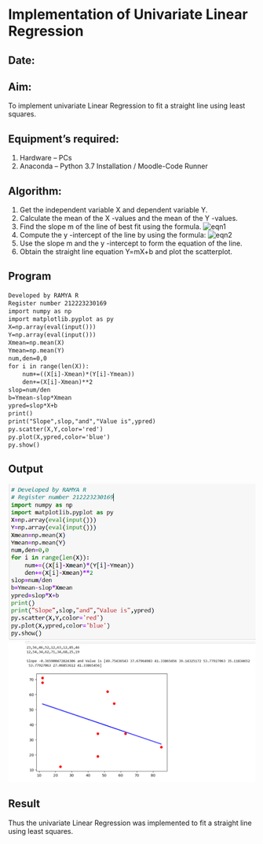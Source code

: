 # Implementation of Univariate Linear Regression
## Date:
## Aim:
To implement univariate Linear Regression to fit a straight line using least squares.
## Equipment’s required:
1.	Hardware – PCs
2.	Anaconda – Python 3.7 Installation / Moodle-Code Runner
## Algorithm:
1.	Get the independent variable X and dependent variable Y.
2.	Calculate the mean of the X -values and the mean of the Y -values.
3.	Find the slope m of the line of best fit using the formula.
 ![eqn1](./eq1.jpg)
4.	Compute the y -intercept of the line by using the formula:
![eqn2](./eq2.jpg)  
5.	Use the slope m and the y -intercept to form the equation of the line.
6.	Obtain the straight line equation Y=mX+b and plot the scatterplot.
## Program
```
Developed by RAMYA R
Register number 212223230169
import numpy as np
import matplotlib.pyplot as py
X=np.array(eval(input()))
Y=np.array(eval(input()))
Xmean=np.mean(X)
Ymean=np.mean(Y)
num,den=0,0
for i in range(len(X)):
    num+=((X[i]-Xmean)*(Y[i]-Ymean))
    den+=(X[i]-Xmean)**2
slop=num/den
b=Ymean-slop*Xmean
ypred=slop*X+b
print()
print("Slope",slop,"and","Value is",ypred)
py.scatter(X,Y,color='red')
py.plot(X,ypred,color='blue')
py.show()
```
## Output
![alt text](<Screenshot 2024-04-30 114825.png>)
![alt text](<Screenshot 2024-04-30 114745.png>)
## Result
Thus the univariate Linear Regression was implemented to fit a straight line using least squares.
